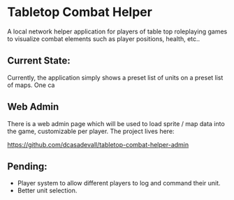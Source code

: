 # Tabletop Combat Helper

A local network helper application for players of table top roleplaying games to visualize combat elements such as player positions, health, etc..

## Current State:

Currently, the application simply shows a preset list of units on a preset list of maps.
One ca

## Web Admin

There is a web admin page which will be used to load sprite / map data into the game, customizable per player.
The project lives here:

https://github.com/dcasadevall/tabletop-combat-helper-admin

## Pending:

- Player system to allow different players to log and command their unit.
- Better unit selection.
